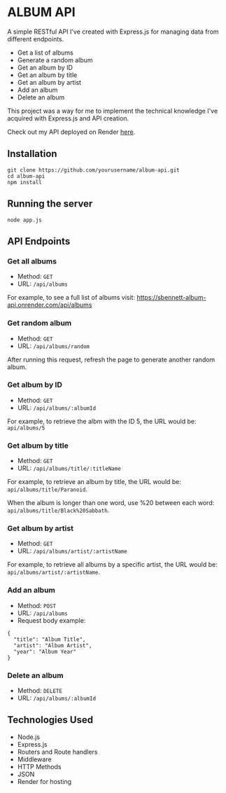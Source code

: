 # ALBUM API

A simple RESTful API I've created with Express.js for managing data from different endpoints.

- Get a list of albums
- Generate a random album
- Get an album by ID
- Get an album by title
- Get an album by artist
- Add an album
- Delete an album

This project was a way for me to implement the technical knowledge I've acquired with Express.js and API creation.

Check out my API deployed on Render [here](https://sbennett-album-api.onrender.com).

## Installation

```
git clone https://github.com/yourusername/album-api.git
cd album-api
npm install
```

## Running the server

```
node app.js
```

## API Endpoints

### Get all albums

- Method: `GET`
- URL: `/api/albums`

For example, to see a full list of albums visit: https://sbennett-album-api.onrender.com/api/albums

### Get random album

- Method: `GET`
- URL: `/api/albums/random`

After running this request, refresh the page to generate another random album.

### Get album by ID

- Method: `GET`
- URL: `/api/albums/:albumId`

For example, to retrieve the albm with the ID 5, the URL would be: `api/albums/5`

### Get album by title

- Method: `GET`
- URL: `/api/albums/title/:titleName`

For example, to retrieve an album by title, the URL would be: `api/albums/title/Paranoid`.

When the album is longer than one word, use %20 between each word: `api/albums/title/Black%20Sabbath`.

### Get album by artist

- Method: `GET`
- URL: `/api/albums/artist/:artistName`

For example, to retrieve all albums by a specific artist, the URL would be: `api/albums/artist/:artistName`.

### Add an album

- Method: `POST`
- URL: `/api/albums`
- Request body example:

```
{
  "title": "Album Title",
  "artist": "Album Artist",
  "year": "Album Year"
}
```

### Delete an album

- Method: `DELETE`
- URL: `/api/albums/:albumId`

## Technologies Used

- Node.js
- Express.js
- Routers and Route handlers
- Middleware
- HTTP Methods
- JSON
- Render for hosting
